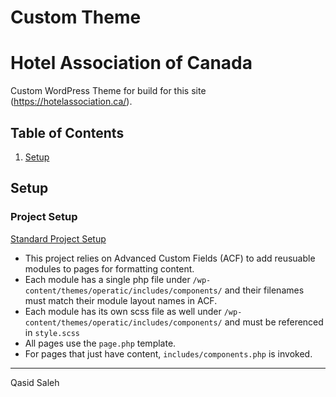 # Custom Theme

# Hotel Association of Canada
Custom WordPress Theme for build for this site (https://hotelassociation.ca/).

## Table of Contents
1. [Setup](#setup)

## Setup

### Project Setup
[Standard Project Setup](http://dev-wiki.operaticsites.com/en/wordpress/standard-project-setup)

- This project relies on Advanced Custom Fields (ACF) to add reusuable modules to pages for formatting content.
- Each module has a single php file under `/wp-content/themes/operatic/includes/components/` and their filenames must match their module layout names in ACF.
- Each module has its own scss file as well under `/wp-content/themes/operatic/includes/components/` and must be referenced in `style.scss`
- All pages use the `page.php` template.
- For pages that just have content, `includes/components.php` is invoked.

---
Qasid Saleh
